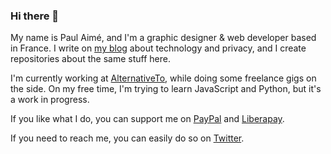 ### Hi there 👋

My name is Paul Aimé, and I'm a graphic designer & web developer based in France.
I write on [my blog](https://iampox.com/blog/) about technology and privacy, and I create repositories about the same stuff here.

I'm currently working at [AlternativeTo](https://alternativeto.net), while doing some freelance gigs on the side.
On my free time, I'm trying to learn JavaScript and Python, but it's a work in progress.

If you like what I do, you can support me on [PayPal](https://www.paypal.com/paypalme/paulaime) and [Liberapay](https://liberapay.com/paulaime/donate).

If you need to reach me, you can easily do so on [Twitter](https://twitter.com/iampox).
